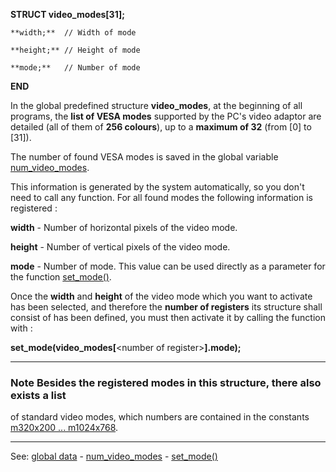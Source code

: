 **STRUCT video_modes[31];**

    **width;**  // Width of mode

    **height;** // Height of mode

    **mode;**   // Number of mode

**END**


In the global predefined structure **video_modes**, at the beginning of all programs, 
the **list of VESA modes** supported by the PC's video adaptor are detailed (all of them 
of **256 colours**), up to a **maximum of 32** (from [0] to [31]).

The number of found VESA modes is saved in the global variable [num_video_modes](global_num_video_modes.md).

This information is generated by the system automatically, so you don't need
to call any function. For all found modes the following information is registered :

**width** - Number of horizontal pixels of the video mode.

**height** - Number of vertical pixels of the video mode.

**mode** - Number of mode. This value can be used directly as a parameter for the function [set_mode()](set_mode().md).

Once the **width** and **height** of the video mode which you want to activate has been selected,
and therefore the **number of registers** its structure shall consist of has been defined, 
you must then activate it by calling the function with :

  **set_mode(video_modes[**&lt;number of register&gt;**].mode);**

---------------------------------------


### Note Besides the registered modes in this structure, there also exists a list
of standard video modes, which numbers are contained in the constants
[m320x200 ... m1024x768](videomodes.md).

---------------------------------------
See: [global data](predefined_global_data.md) - [num_video_modes](global_num_video_modes.md) - [set_mode()](set_mode().md)

